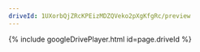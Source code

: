 ```yaml
---
driveId: 1UXorbQjZRcKPEizMDZQVeko2pXgKfgRc/preview
---
```


<!-- <a href="https://drive.google.com/file/d/1UXorbQjZRcKPEizMDZQVeko2pXgKfgRc/view?usp=sharing">https://drive.google.com/file/d/1UXorbQjZRcKPEizMDZQVeko2pXgKfgRc/view?usp=sharing</a> -->
{% include googleDrivePlayer.html id=page.driveId %}
